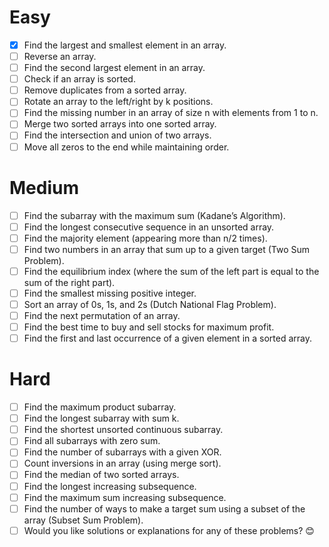 # Easy
 - [x] Find the largest and smallest element in an array.
 - [ ] Reverse an array.
 - [ ] Find the second largest element in an array.
 - [ ] Check if an array is sorted.
 - [ ] Remove duplicates from a sorted array.
 - [ ] Rotate an array to the left/right by k positions.
 - [ ] Find the missing number in an array of size n with elements from 1 to n.
 - [ ] Merge two sorted arrays into one sorted array.
 - [ ] Find the intersection and union of two arrays.
 - [ ] Move all zeros to the end while maintaining order.
 # Medium
 - [ ] Find the subarray with the maximum sum (Kadane’s Algorithm).
 - [ ] Find the longest consecutive sequence in an unsorted array.
 - [ ] Find the majority element (appearing more than n/2 times).
 - [ ] Find two numbers in an array that sum up to a given target (Two Sum Problem).
 - [ ] Find the equilibrium index (where the sum of the left part is equal to the sum of the right part).
 - [ ] Find the smallest missing positive integer.
 - [ ] Sort an array of 0s, 1s, and 2s (Dutch National Flag Problem).
 - [ ] Find the next permutation of an array.
 - [ ] Find the best time to buy and sell stocks for maximum profit.
 - [ ] Find the first and last occurrence of a given element in a sorted array.
# Hard
 - [ ] Find the maximum product subarray.
 - [ ] Find the longest subarray with sum k.
 - [ ] Find the shortest unsorted continuous subarray.
 - [ ] Find all subarrays with zero sum.
 - [ ] Find the number of subarrays with a given XOR.
 - [ ] Count inversions in an array (using merge sort).
 - [ ] Find the median of two sorted arrays.
 - [ ] Find the longest increasing subsequence.
 - [ ] Find the maximum sum increasing subsequence.
 - [ ] Find the number of ways to make a target sum using a subset of the array (Subset Sum Problem).
 - [ ] Would you like solutions or explanations for any of these problems? 😊
